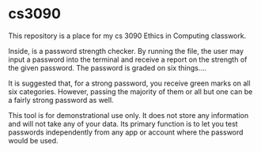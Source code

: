 # cs3090
This repository is a place for my cs 3090 Ethics in Computing classwork. 

Inside, is a password strength checker. By running the file, the user may input a password into the
terminal and receive a report on the strength of the given password. The password is graded on six
things.... 

It is suggested that, for a strong password, you receive green marks on all six categories. However,
passing the majority of them or all but one can be a fairly strong password as well. 


This tool is for demonstrational use only. It does not store any information and will not take any
of your data. Its primary function is to let you test passwords independently from any app or account 
where the password would be used. 
